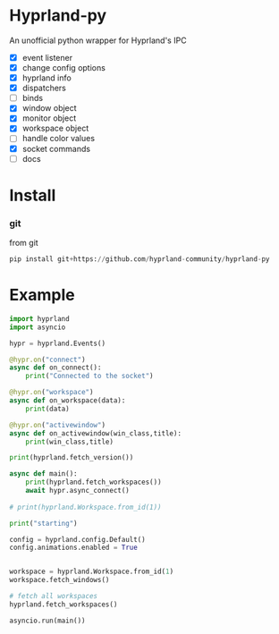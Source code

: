 # Hyprland-py
An unofficial python wrapper for Hyprland's IPC

- [x] event listener
- [x] change config options
- [x] hyprland info
- [x] dispatchers
- [ ] binds
- [x] window object
- [x] monitor object
- [x] workspace object
- [ ] handle color values
- [x] socket commands
- [ ] docs

# Install

### git

from git
```py
pip install git+https://github.com/hyprland-community/hyprland-py
```

# Example
```py
import hyprland
import asyncio

hypr = hyprland.Events()

@hypr.on("connect")
async def on_connect():
    print("Connected to the socket")

@hypr.on("workspace")
async def on_workspace(data):
    print(data)

@hypr.on("activewindow")
async def on_activewindow(win_class,title):
    print(win_class,title)

print(hyprland.fetch_version())

async def main():
    print(hyprland.fetch_workspaces())
    await hypr.async_connect()
    
# print(hyprland.Workspace.from_id(1))

print("starting")

config = hyprland.config.Default()
config.animations.enabled = True


workspace = hyprland.Workspace.from_id(1)
workspace.fetch_windows()

# fetch all workspaces
hyprland.fetch_workspaces()

asyncio.run(main())
```
